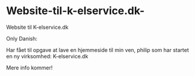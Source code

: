 # Website-til-k-elservice.dk-
Website til K-elservice.dk 

Only Danish:

Har fået til opgave at lave en hjemmeside til min ven, philip som har startet en ny virksomhed: K-elservice.dk

Mere info kommer!
